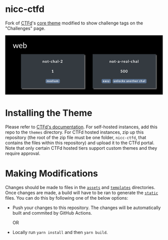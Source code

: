 # nicc-ctfd

Fork of [CTFd](https://github.com/CTFd/CTFd)'s [core theme](https://github.com/CTFd/CTFd/tree/master/CTFd/themes/core) modified to show challenge tags on the "Challenges" page.

![Example of theme.](./example.png)

# Installing the Theme

Please refer to [CTFd's documentation](https://docs.ctfd.io/docs/themes/overview/#uploading-custom-themes). For self-hosted instances, add this repo to the `themes` directory. For CTFd hosted instances, zip up this repository (the root of the zip file must be one folder, `nicc-ctfd`, that contains the files within this repository) and upload it to the CTFd portal. Note that only certain CTFd hosted tiers support custom themes and they require approval.

# Making Modifications

Changes should be made to files in the [`assets`](./assets) and [`templates`](./templates) directories. Once changes are made, a build will have to be ran to generate the [`static`](./static) files. You can do this by following one of the below options:

* Push your changes to this repository. The changes will be automatically built and commited by GitHub Actions.

    OR

* Locally run `yarn install` and then `yarn build`.